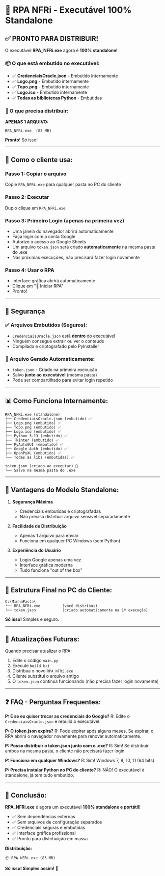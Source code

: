 # 🎉 RPA NFRi - Executável 100% Standalone

## ✅ PRONTO PARA DISTRIBUIR!

O executável **RPA_NFRi.exe** agora é **100% standalone**!

### 📦 O que está embutido no executável:

- ✅ **CredenciaisOracle.json** - Embutido internamente
- ✅ **Logo.png** - Embutido internamente
- ✅ **Topo.png** - Embutido internamente
- ✅ **Logo.ico** - Embutido internamente
- ✅ **Todas as bibliotecas Python** - Embutidas

### 📂 O que precisa distribuir:

**APENAS 1 ARQUIVO:**
```
RPA_NFRi.exe  (83 MB)
```

**Pronto!** Só isso!

---

## 🚀 Como o cliente usa:

### Passo 1: Copiar o arquivo
Copie `RPA_NFRi.exe` para qualquer pasta no PC do cliente

### Passo 2: Executar
Duplo clique em `RPA_NFRi.exe`

### Passo 3: Primeiro Login (apenas na primeira vez)
- Uma janela do navegador abrirá automaticamente
- Faça login com a conta Google
- Autorize o acesso ao Google Sheets
- Um arquivo `token.json` será criado **automaticamente** na mesma pasta do .exe
- Nas próximas execuções, não precisará fazer login novamente

### Passo 4: Usar o RPA
- Interface gráfica abrirá automaticamente
- Clique em "🚀 Iniciar RPA"
- Pronto!

---

## 🔐 Segurança

### ✅ Arquivos Embutidos (Seguros):
- `CredenciaisOracle.json` está **dentro** do executável
- Ninguém consegue extrair ou ver o conteúdo
- Compilado e criptografado pelo PyInstaller

### 📝 Arquivo Gerado Automaticamente:
- `token.json` - Criado na primeira execução
- Salvo **junto ao executável** (mesma pasta)
- Pode ser compartilhado para evitar login repetido

---

## 📊 Como Funciona Internamente:

```
RPA_NFRi.exe (standalone)
├── CredenciaisOracle.json (embutido) ✅
├── Logo.png (embutido) ✅
├── Topo.png (embutido) ✅
├── Logo.ico (embutido) ✅
├── Python 3.13 (embutido) ✅
├── Tkinter (embutido) ✅
├── PyAutoGUI (embutido) ✅
├── Google Auth (embutido) ✅
├── OpenPyXL (embutido) ✅
└── Todas as libs (embutidas) ✅

token.json (criado ao executar) 📝
└── Salvo na mesma pasta do .exe
```

---

## 🎯 Vantagens do Modelo Standalone:

1. **Segurança Máxima**
   - Credenciais embutidas e criptografadas
   - Não precisa distribuir arquivo sensível separadamente

2. **Facilidade de Distribuição**
   - Apenas 1 arquivo para enviar
   - Funciona em qualquer PC Windows (sem Python)

3. **Experiência do Usuário**
   - Login Google apenas uma vez
   - Interface gráfica moderna
   - Tudo funciona "out of the box"

---

## 📁 Estrutura Final no PC do Cliente:

```
C:\MinhaPasta\
└── RPA_NFRi.exe          (você distribui)
└── token.json            (criado automaticamente na 1ª execução)
```

**Só isso!** Simples e seguro.

---

## 🔄 Atualizações Futuras:

Quando precisar atualizar o RPA:
1. Edite o código `main.py`
2. Execute `build.bat`
3. Distribua o novo `RPA_NFRi.exe`
4. Cliente substitui o arquivo antigo
5. O `token.json` continua funcionando (não precisa fazer login novamente)

---

## ❓ FAQ - Perguntas Frequentes:

**P: E se eu quiser trocar as credenciais do Google?**
R: Edite o `CredenciaisOracle.json` e rebuild o executável.

**P: O token.json expira?**
R: Pode expirar após alguns meses. Se expirar, o RPA abrirá o navegador novamente para renovar automaticamente.

**P: Posso distribuir o token.json junto com o .exe?**
R: Sim! Se distribuir ambos na mesma pasta, o cliente não precisará fazer login.

**P: Funciona em qualquer Windows?**
R: Sim! Windows 7, 8, 10, 11 (64 bits).

**P: Precisa instalar Python no PC do cliente?**
R: NÃO! O executável é standalone, já tem tudo embutido.

---

## 🎉 Conclusão:

**RPA_NFRi.exe** é agora um executável **100% standalone e portátil**!

- ✅ Sem dependências externas
- ✅ Sem arquivos de configuração separados
- ✅ Credenciais seguras e embutidas
- ✅ Interface gráfica profissional
- ✅ Pronto para distribuição em massa

**Distribuição:**
```
📦 RPA_NFRi.exe (83 MB)
```

**Só isso! Simples assim! 🚀**
